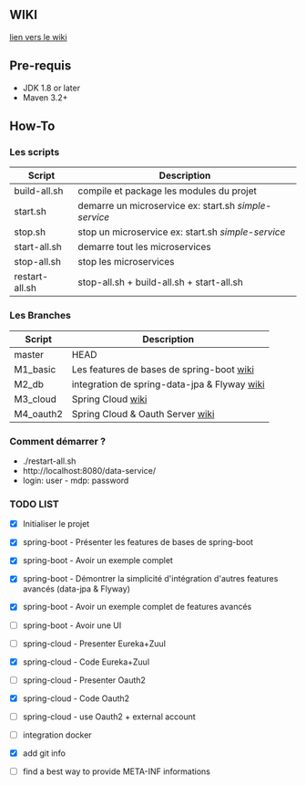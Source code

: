 ## WIKI
[lien vers le wiki](https://github.com/fanfansama/microservices/wiki)


## Pre-requis

* JDK 1.8 or later
* Maven 3.2+

## How-To 
### Les scripts

Script | Description
------------ | -------------
build-all.sh | compile et package les modules du projet
start.sh | demarre un microservice ex: start.sh *simple-service*
stop.sh | stop un microservice ex: start.sh *simple-service*
start-all.sh | demarre tout les microservices
stop-all.sh | stop les microservices
restart-all.sh | stop-all.sh + build-all.sh + start-all.sh

### Les Branches
Script | Description
------------ | -------------
master | HEAD
M1_basic | Les features de bases de spring-boot [wiki](https://github.com/fanfansama/microservices/wiki/simple)
M2_db | integration de spring-data-jpa & Flyway [wiki](https://github.com/fanfansama/microservices/wiki/db)
M3_cloud | Spring Cloud [wiki](https://github.com/fanfansama/microservices/wiki/cloud)
M4_oauth2 | Spring Cloud & Oauth Server [wiki](https://github.com/fanfansama/microservices/wiki/cloud)

### Comment démarrer ?

* ./restart-all.sh
* http://localhost:8080/data-service/
* login: user - mdp: password

### TODO LIST
- [x] Initialiser le projet
- [x] spring-boot - Présenter les features de bases de spring-boot
- [x] spring-boot - Avoir un exemple complet
- [x] spring-boot - Démontrer la simplicité d'intégration d'autres features avancés (data-jpa & Flyway)
- [x] spring-boot - Avoir un exemple complet de features avancés
- [ ] spring-boot - Avoir une UI
- [ ] spring-cloud - Presenter Eureka+Zuul
- [x] spring-cloud - Code Eureka+Zuul
- [ ] spring-cloud - Presenter Oauth2
- [x] spring-cloud - Code Oauth2
- [ ] spring-cloud - use Oauth2 + external account
- [ ] integration docker
- [x] add git info
- [ ] find a best way to provide META-INF informations


